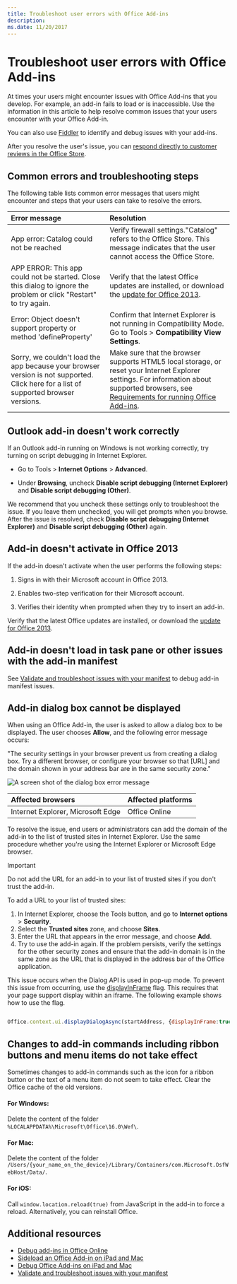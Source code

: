 ```yaml
---
title: Troubleshoot user errors with Office Add-ins
description: 
ms.date: 11/20/2017 
---
```


# Troubleshoot user errors with Office Add-ins

At times your users might encounter issues with Office Add-ins that you develop. For example, an add-in fails to load or is inaccessible. Use the information in this article to help resolve common issues that your users encounter with your Office Add-in. 

You can also use [Fiddler](http://www.telerik.com/fiddler) to identify and debug issues with your add-ins.

After you resolve the user's issue, you can [respond directly to customer reviews in the Office Store](https://msdn.microsoft.com/library/jj635874.aspx).

## Common errors and troubleshooting steps

The following table lists common error messages that users might encounter and steps that your users can take to resolve the errors.



|**Error message**|**Resolution**|
|:-----|:-----|
|App error: Catalog could not be reached|Verify firewall settings."Catalog" refers to the Office Store. This message indicates that the user cannot access the Office Store.|
|APP ERROR: This app could not be started. Close this dialog to ignore the problem or click "Restart" to try again.|Verify that the latest Office updates are installed, or download the [update for Office 2013](https://support.microsoft.com/en-us/kb/2986156/).|
|Error: Object doesn't support property or method 'defineProperty'|Confirm that Internet Explorer is not running in Compatibility Mode. Go to Tools >  **Compatibility View Settings**.|
|Sorry, we couldn't load the app because your browser version is not supported. Click here for a list of supported browser versions.|Make sure that the browser supports HTML5 local storage, or reset your Internet Explorer settings. For information about supported browsers, see [Requirements for running Office Add-ins](../overview/requirements-for-running-office-add-ins.md).|


## Outlook add-in doesn't work correctly

If an Outlook add-in running on Windows is not working correctly, try turning on script debugging in Internet Explorer. 


- Go to Tools >  **Internet Options** > **Advanced**.
    
- Under  **Browsing**, uncheck  **Disable script debugging (Internet Explorer)** and **Disable script debugging (Other)**.
    
We recommend that you uncheck these settings only to troubleshoot the issue. If you leave them unchecked, you will get prompts when you browse. After the issue is resolved, check  **Disable script debugging (Internet Explorer)** and **Disable script debugging (Other)** again.


## Add-in doesn't activate in Office 2013

If the add-in doesn't activate when the user performs the following steps:


1. Signs in with their Microsoft account in Office 2013.
    
2. Enables two-step verification for their Microsoft account.
    
3. Verifies their identity when prompted when they try to insert an add-in.
    
Verify that the latest Office updates are installed, or download the [update for Office 2013](https://support.microsoft.com/en-us/kb/2986156/).


## Add-in doesn't load in task pane or other issues with the add-in manifest

See [Validate and troubleshoot issues with your manifest](troubleshoot-manifest.md) to debug add-in manifest issues.


## Add-in dialog box cannot be displayed

When using an Office Add-in, the user is asked to allow a dialog box to be displayed. The user chooses **Allow**, and the following error message occurs:

"The security settings in your browser prevent us from creating a dialog box. Try a different browser, or configure your browser so that [URL] and the domain shown in your address bar are in the same security zone."

![A screen shot of the dialog box error message](http://i.imgur.com/3mqmlgE.png)

|**Affected browsers**|**Affected platforms**|
|:--------------------|:---------------------|
|Internet Explorer, Microsoft Edge|Office Online|

To resolve the issue, end users or administrators can add the domain of the add-in to the list of trusted sites in Internet Explorer. Use the same procedure whether you're using the Internet Explorer or Microsoft Edge browser.

> [!IMPORTANT]
> Do not add the URL for an add-in to your list of trusted sites if you don't trust the add-in.

To add a URL to your list of trusted sites:

1. In Internet Explorer, choose the Tools button, and go to **Internet options** > **Security**.
2. Select the **Trusted sites** zone, and choose **Sites**.
3. Enter the URL that appears in the error message, and choose **Add**.
4. Try to use the add-in again. If the problem persists, verify the settings for the other security zones and ensure that the add-in domain is in the same zone as the URL that is displayed in the address bar of the Office application.

This issue occurs when the Dialog API is used in pop-up mode. To prevent this issue from occurring, use the [displayInFrame](/reference/shared/officeui.displaydialogasync.md) flag. This requires that your page support display within an iframe. The following example shows how to use the flag.

```js

Office.context.ui.displayDialogAsync(startAddress, {displayInFrame:true}, callback);
```

## Changes to add-in commands including ribbon buttons and menu items do not take effect
Sometimes changes to add-in commands such as the icon for a ribbon button or the text of a menu item do not seem to take effect. Clear the Office cache of the old versions.

#### For Windows:
Delete the content of the folder `%LOCALAPPDATA%\Microsoft\Office\16.0\Wef\`.

#### For Mac:
Delete the content of the folder `/Users/{your_name_on_the_device}/Library/Containers/com.Microsoft.OsfWebHost/Data/`.

#### For iOS:
Call `window.location.reload(true)` from JavaScript in the add-in to force a reload. Alternatively, you can reinstall Office.

## Additional resources

- [Debug add-ins in Office Online](../testing/debug-add-ins-in-office-online.md) 
- [Sideload an Office Add-in on iPad and Mac](../testing/sideload-an-office-add-in-on-ipad-and-mac.md)  
- [Debug Office Add-ins on iPad and Mac](../testing/debug-office-add-ins-on-ipad-and-mac.md)  
- [Validate and troubleshoot issues with your manifest](troubleshoot-manifest.md)
    
